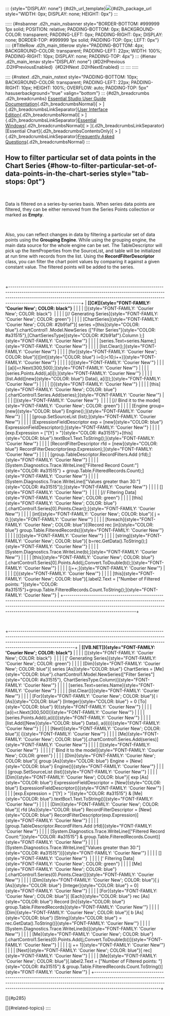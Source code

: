::: {style="DISPLAY: none"}
[](ms-xhelp:///?Id=d2h_url_template){#d2h_url_template}![](!package_url!){#d2h_package_url style="WIDTH: 0px; DISPLAY: none; HEIGHT: 0px"}
:::

::::: {#nsbanner .d2h_main_nsbanner style="BORDER-BOTTOM: #999999 1px solid; POSITION: relative; PADDING-BOTTOM: 0px; BACKGROUND-COLOR: transparent; PADDING-LEFT: 0px; PADDING-RIGHT: 0px; DISPLAY: none; BORDER-TOP: #999999 1px solid; PADDING-TOP: 0px; LEFT: 0px"}
:::: {#TitleRow .d2h_main_titlerow style="PADDING-BOTTOM: 4px; BACKGROUND-COLOR: transparent; PADDING-LEFT: 22px; WIDTH: 100%; PADDING-RIGHT: 10px; DISPLAY: none; PADDING-TOP: 4px"}
::: {#ienav .d2h_main_ienav style="DISPLAY: none"}
[](ms-xhelp:///?Id=c0c827d7-5984-42a5-a8ce-0fea6f03964e){#D2HPrevious .D2HPreviousEnabled}  [](ms-xhelp:///?Id=2c3770ef-8a8c-4275-bdf4-7db9828c4ef7){#D2HNext .D2HNextEnabled}
:::
::::
:::::

:::: {#nstext .d2h_main_nstext style="PADDING-BOTTOM: 10px; BACKGROUND-COLOR: transparent; PADDING-LEFT: 22px; PADDING-RIGHT: 10px; HEIGHT: 100%; OVERFLOW: auto; PADDING-TOP: 5px" hasuserbackground="true" valign="bottom"}
::: {#d2h_breadcrumbs .d2h_breadcrumbs}
[Essential Studio User Guide Documentation](ms-xhelp:///?Id=12457748-09e3-4d74-a240-8e049cedf030){.d2h_breadcrumbsNormal}[ \> ]{.d2h_breadcrumbsLinkSeparator}[User Interface Edition](ms-xhelp:///?Id=c29296b7-531c-413b-a0ec-488ca1f7f669){.d2h_breadcrumbsNormal}[ \> ]{.d2h_breadcrumbsLinkSeparator}[Essential Windows](ms-xhelp:///?Id=e60759d8-47a4-4570-9d7a-16a68d63f2ea){.d2h_breadcrumbsNormal}[ \> ]{.d2h_breadcrumbsLinkSeparator}[Essential Chart]{.d2h_breadcrumbsContentsOnly}[ \> ]{.d2h_breadcrumbsLinkSeparator}[Frequently Asked Questions](ms-xhelp:///?Id=ef47b647-7df5-4b78-871d-ce0ee88e8d72){.d2h_breadcrumbsNormal}
:::

## How to filter particular set of data points in the Chart Series {#how-to-filter-particular-set-of-data-points-in-the-chart-series style="tab-stops: 0pt"}

 

Data is filtered on a series-by-series basis. When series data points are filtered, they can be either removed from the Series Points collection or marked as **Empty**.

 

Also, you can reflect changes in data by filtering a particular set of data points using the **Grouping Engine**. While using the grouping engine, the main data source for the whole engine can be set. The TableDescriptor will pick up the ItemProperties from the SourceList, and table will be initialized at run time with records from the list. Using the **RecordFilterDescriptor** class, you can filter the chart point values by comparing it against a given constant value. The filtered points will be added to the series.

 

+-----------------------------------------------------------------------------------------------------------------------------------------------------------------------------------------------------------------------------------------------------------------------------+
| **[\[C#\]]{style="FONT-FAMILY: 'Courier New'; COLOR: black"}**                                                                                                                                                                                                              |
|                                                                                                                                                                                                                                                                             |
| []{style="FONT-FAMILY: 'Courier New'; COLOR: black"}                                                                                                                                                                                                                        |
|                                                                                                                                                                                                                                                                             |
| [// Generating Series]{style="FONT-FAMILY: 'Courier New'; COLOR: green"}                                                                                                                                                                                                    |
|                                                                                                                                                                                                                                                                             |
| [ChartSeries]{style="FONT-FAMILY: 'Courier New'; COLOR: #2b91af"}[ series =[this]{style="COLOR: blue"}.chartControl1 .Model.NewSeries ([\"Filter Series\"]{style="COLOR: #a31515"},[ChartSeriesType]{style="COLOR: #2b91af"}.Column );]{style="FONT-FAMILY: 'Courier New'"} |
|                                                                                                                                                                                                                                                                             |
| [series.Text=series.Name;]{style="FONT-FAMILY: 'Courier New'"}                                                                                                                                                                                                              |
|                                                                                                                                                                                                                                                                             |
| [list.Clear();]{style="FONT-FAMILY: 'Courier New'"}                                                                                                                                                                                                                         |
|                                                                                                                                                                                                                                                                             |
| [for]{style="FONT-FAMILY: 'Courier New'; COLOR: blue"}[([int]{style="COLOR: blue"} i=0;i\<10;i++)]{style="FONT-FAMILY: 'Courier New'"}                                                                                                                                      |
|                                                                                                                                                                                                                                                                             |
| [{]{style="FONT-FAMILY: 'Courier New'"}                                                                                                                                                                                                                                     |
|                                                                                                                                                                                                                                                                             |
| [a\[i\]=r.Next(300,500);]{style="FONT-FAMILY: 'Courier New'"}                                                                                                                                                                                                               |
|                                                                                                                                                                                                                                                                             |
| [series.Points.Add(i,a\[i\]);]{style="FONT-FAMILY: 'Courier New'"}                                                                                                                                                                                                          |
|                                                                                                                                                                                                                                                                             |
| [list.Add([new]{style="COLOR: blue"} Data(i, a\[i\]));]{style="FONT-FAMILY: 'Courier New'"}                                                                                                                                                                                 |
|                                                                                                                                                                                                                                                                             |
| [}]{style="FONT-FAMILY: 'Courier New'"}                                                                                                                                                                                                                                     |
|                                                                                                                                                                                                                                                                             |
| [this]{style="FONT-FAMILY: 'Courier New'; COLOR: blue"}[.chartControl1.Series.Add(series);]{style="FONT-FAMILY: 'Courier New'"}                                                                                                                                             |
|                                                                                                                                                                                                                                                                             |
| []{style="FONT-FAMILY: 'Courier New'"}                                                                                                                                                                                                                                      |
|                                                                                                                                                                                                                                                                             |
| [// Bind it to the model]{style="FONT-FAMILY: 'Courier New'; COLOR: green"}                                                                                                                                                                                                 |
|                                                                                                                                                                                                                                                                             |
| [Engine group=[new]{style="COLOR: blue"} Engine();]{style="FONT-FAMILY: 'Courier New'"}                                                                                                                                                                                     |
|                                                                                                                                                                                                                                                                             |
| [group.SetSourceList (list);]{style="FONT-FAMILY: 'Courier New'"}                                                                                                                                                                                                           |
|                                                                                                                                                                                                                                                                             |
| [ExpressionFieldDescriptor exp = [new]{style="COLOR: blue"} ExpressionFieldDescriptor();]{style="FONT-FAMILY: 'Courier New'"}                                                                                                                                               |
|                                                                                                                                                                                                                                                                             |
| [exp.Expression = [\"\[Y\] \> \"]{style="COLOR: #a31515"}+[this]{style="COLOR: blue"}.textBox1.Text.ToString();]{style="FONT-FAMILY: 'Courier New'"}                                                                                                                        |
|                                                                                                                                                                                                                                                                             |
| [RecordFilterDescriptor rfd = [new]{style="COLOR: blue"} RecordFilterDescriptor(exp.Expression);]{style="FONT-FAMILY: 'Courier New'"}                                                                                                                                       |
|                                                                                                                                                                                                                                                                             |
| [group.TableDescriptor.RecordFilters.Add (rfd);]{style="FONT-FAMILY: 'Courier New'"}                                                                                                                                                                                        |
|                                                                                                                                                                                                                                                                             |
| [System.Diagnostics.Trace.WriteLine([\"Filtered Record Count:\"]{style="COLOR: #a31515"} + group.Table.FilteredRecords.Count);]{style="FONT-FAMILY: 'Courier New'"}                                                                                                         |
|                                                                                                                                                                                                                                                                             |
| [System.Diagnostics.Trace.WriteLine([\"Values greater than 30:\"]{style="COLOR: #a31515"});]{style="FONT-FAMILY: 'Courier New'"}                                                                                                                                            |
|                                                                                                                                                                                                                                                                             |
| []{style="FONT-FAMILY: 'Courier New'"}                                                                                                                                                                                                                                      |
|                                                                                                                                                                                                                                                                             |
| [// Filtering Data]{style="FONT-FAMILY: 'Courier New'; COLOR: green"}                                                                                                                                                                                                       |
|                                                                                                                                                                                                                                                                             |
| [this]{style="FONT-FAMILY: 'Courier New'; COLOR: blue"}[.chartControl1.Series\[0\].Points.Clear();]{style="FONT-FAMILY: 'Courier New'"}                                                                                                                                     |
|                                                                                                                                                                                                                                                                             |
| [int]{style="FONT-FAMILY: 'Courier New'; COLOR: blue"}[ j = 0;]{style="FONT-FAMILY: 'Courier New'"}                                                                                                                                                                         |
|                                                                                                                                                                                                                                                                             |
| [foreach]{style="FONT-FAMILY: 'Courier New'; COLOR: blue"}[(Record rec [in]{style="COLOR: blue"} group.Table.FilteredRecords)]{style="FONT-FAMILY: 'Courier New'"}                                                                                                          |
|                                                                                                                                                                                                                                                                             |
| [{]{style="FONT-FAMILY: 'Courier New'"}                                                                                                                                                                                                                                     |
|                                                                                                                                                                                                                                                                             |
| [string]{style="FONT-FAMILY: 'Courier New'; COLOR: blue"}[ b=rec.GetData().ToString();]{style="FONT-FAMILY: 'Courier New'"}                                                                                                                                                 |
|                                                                                                                                                                                                                                                                             |
| [System.Diagnostics.Trace.WriteLine(b);]{style="FONT-FAMILY: 'Courier New'"}                                                                                                                                                                                                |
|                                                                                                                                                                                                                                                                             |
| [this]{style="FONT-FAMILY: 'Courier New'; COLOR: blue"}[.chartControl1.Series\[0\].Points.Add(j,Convert.ToDouble(b));]{style="FONT-FAMILY: 'Courier New'"}                                                                                                                  |
|                                                                                                                                                                                                                                                                             |
| [j++;]{style="FONT-FAMILY: 'Courier New'"}                                                                                                                                                                                                                                  |
|                                                                                                                                                                                                                                                                             |
| [}]{style="FONT-FAMILY: 'Courier New'"}                                                                                                                                                                                                                                     |
|                                                                                                                                                                                                                                                                             |
| [this]{style="FONT-FAMILY: 'Courier New'; COLOR: blue"}[.label2.Text = [\"Number of Filtered points: \"]{style="COLOR: #a31515"}+group.Table.FilteredRecords.Count.ToString();]{style="FONT-FAMILY: 'Courier New'"}                                                         |
+-----------------------------------------------------------------------------------------------------------------------------------------------------------------------------------------------------------------------------------------------------------------------------+

 

+--------------------------------------------------------------------------------------------------------------------------------------------------------------------------------------------------------------------------------------------------------------------------+
| **[\[VB.NET\]]{style="FONT-FAMILY: 'Courier New'; COLOR: black"}**                                                                                                                                                                                                       |
|                                                                                                                                                                                                                                                                          |
| []{style="FONT-FAMILY: 'Courier New'; COLOR: black"}                                                                                                                                                                                                                     |
|                                                                                                                                                                                                                                                                          |
| [\' Generating Series]{style="FONT-FAMILY: 'Courier New'; COLOR: green"}                                                                                                                                                                                                 |
|                                                                                                                                                                                                                                                                          |
| [Dim]{style="FONT-FAMILY: 'Courier New'; COLOR: blue"}[ series [As]{style="COLOR: blue"} ChartSeries = [Me]{style="COLOR: blue"}.chartControl1.Model.NewSeries([\"Filter Series\"]{style="COLOR: #a31515"}, ChartSeriesType.Column)]{style="FONT-FAMILY: 'Courier New'"} |
|                                                                                                                                                                                                                                                                          |
| [series.Text=series.Name]{style="FONT-FAMILY: 'Courier New'"}                                                                                                                                                                                                            |
|                                                                                                                                                                                                                                                                          |
| [list.Clear()]{style="FONT-FAMILY: 'Courier New'"}                                                                                                                                                                                                                       |
|                                                                                                                                                                                                                                                                          |
| [For]{style="FONT-FAMILY: 'Courier New'; COLOR: blue"}[ i [As]{style="COLOR: blue"} [Integer]{style="COLOR: blue"} = 0 [To]{style="COLOR: blue"} 9]{style="FONT-FAMILY: 'Courier New'"}                                                                                  |
|                                                                                                                                                                                                                                                                          |
| [a(i)=r.Next(300,500)]{style="FONT-FAMILY: 'Courier New'"}                                                                                                                                                                                                               |
|                                                                                                                                                                                                                                                                          |
| [series.Points.Add(i,a(i))]{style="FONT-FAMILY: 'Courier New'"}                                                                                                                                                                                                          |
|                                                                                                                                                                                                                                                                          |
| [list.Add([New]{style="COLOR: blue"} Data(i, a(i)))]{style="FONT-FAMILY: 'Courier New'"}                                                                                                                                                                                 |
|                                                                                                                                                                                                                                                                          |
| [Next]{style="FONT-FAMILY: 'Courier New'; COLOR: blue"}[ i]{style="FONT-FAMILY: 'Courier New'"}                                                                                                                                                                          |
|                                                                                                                                                                                                                                                                          |
| [Me]{style="FONT-FAMILY: 'Courier New'; COLOR: blue"}[.chartControl1.Series.Add(series)]{style="FONT-FAMILY: 'Courier New'"}                                                                                                                                             |
|                                                                                                                                                                                                                                                                          |
| []{style="FONT-FAMILY: 'Courier New'"}                                                                                                                                                                                                                                   |
|                                                                                                                                                                                                                                                                          |
| [\' Bind it to the model]{style="FONT-FAMILY: 'Courier New'; COLOR: green"}                                                                                                                                                                                              |
|                                                                                                                                                                                                                                                                          |
| [Dim]{style="FONT-FAMILY: 'Courier New'; COLOR: blue"}[ group [As]{style="COLOR: blue"} Engine = [New]{style="COLOR: blue"} Engine()]{style="FONT-FAMILY: 'Courier New'"}                                                                                                |
|                                                                                                                                                                                                                                                                          |
| [group.SetSourceList (list)]{style="FONT-FAMILY: 'Courier New'"}                                                                                                                                                                                                         |
|                                                                                                                                                                                                                                                                          |
| [Dim]{style="FONT-FAMILY: 'Courier New'; COLOR: blue"}[ exp [As]{style="COLOR: blue"} ExpressionFieldDescriptor = [New]{style="COLOR: blue"} ExpressionFieldDescriptor()]{style="FONT-FAMILY: 'Courier New'"}                                                            |
|                                                                                                                                                                                                                                                                          |
| [exp.Expression = [\"\[Y\] \> \"]{style="COLOR: #a31515"} & [Me]{style="COLOR: blue"}.textBox1.Text.ToString()]{style="FONT-FAMILY: 'Courier New'"}                                                                                                                      |
|                                                                                                                                                                                                                                                                          |
| [Dim]{style="FONT-FAMILY: 'Courier New'; COLOR: blue"}[ rfd [As]{style="COLOR: blue"} RecordFilterDescriptor = [New]{style="COLOR: blue"} RecordFilterDescriptor(exp.Expression)]{style="FONT-FAMILY: 'Courier New'"}                                                    |
|                                                                                                                                                                                                                                                                          |
| [group.TableDescriptor.RecordFilters.Add (rfd)]{style="FONT-FAMILY: 'Courier New'"}                                                                                                                                                                                      |
|                                                                                                                                                                                                                                                                          |
| [System.Diagnostics.Trace.WriteLine([\"Filtered Record Count:\"]{style="COLOR: #a31515"} & group.Table.FilteredRecords.Count)]{style="FONT-FAMILY: 'Courier New'"}                                                                                                       |
|                                                                                                                                                                                                                                                                          |
| [System.Diagnostics.Trace.WriteLine([\"Values greater than 30:\"]{style="COLOR: #a31515"})]{style="FONT-FAMILY: 'Courier New'"}                                                                                                                                          |
|                                                                                                                                                                                                                                                                          |
| []{style="FONT-FAMILY: 'Courier New'"}                                                                                                                                                                                                                                   |
|                                                                                                                                                                                                                                                                          |
| [\' Filtering Data]{style="FONT-FAMILY: 'Courier New'; COLOR: green"}                                                                                                                                                                                                    |
|                                                                                                                                                                                                                                                                          |
| [Me]{style="FONT-FAMILY: 'Courier New'; COLOR: blue"}[.chartControl1.Series(0).Points.Clear()]{style="FONT-FAMILY: 'Courier New'"}                                                                                                                                       |
|                                                                                                                                                                                                                                                                          |
| [Dim]{style="FONT-FAMILY: 'Courier New'; COLOR: blue"}[ j [As]{style="COLOR: blue"} [Integer]{style="COLOR: blue"} = 0]{style="FONT-FAMILY: 'Courier New'"}                                                                                                              |
|                                                                                                                                                                                                                                                                          |
| [For]{style="FONT-FAMILY: 'Courier New'; COLOR: blue"}[ [Each]{style="COLOR: blue"} rec [As]{style="COLOR: blue"} Record [In]{style="COLOR: blue"} group.Table.FilteredRecords]{style="FONT-FAMILY: 'Courier New'"}                                                      |
|                                                                                                                                                                                                                                                                          |
| [Dim]{style="FONT-FAMILY: 'Courier New'; COLOR: blue"}[ b [As]{style="COLOR: blue"} [String]{style="COLOR: blue"} = rec.GetData().ToString()]{style="FONT-FAMILY: 'Courier New'"}                                                                                        |
|                                                                                                                                                                                                                                                                          |
| [System.Diagnostics.Trace.WriteLine(b)]{style="FONT-FAMILY: 'Courier New'"}                                                                                                                                                                                              |
|                                                                                                                                                                                                                                                                          |
| [Me]{style="FONT-FAMILY: 'Courier New'; COLOR: blue"}[.chartControl1.Series(0).Points.Add(j,Convert.ToDouble(b))]{style="FONT-FAMILY: 'Courier New'"}                                                                                                                    |
|                                                                                                                                                                                                                                                                          |
| [j += 1]{style="FONT-FAMILY: 'Courier New'"}                                                                                                                                                                                                                             |
|                                                                                                                                                                                                                                                                          |
| [Next]{style="FONT-FAMILY: 'Courier New'; COLOR: blue"}[ rec]{style="FONT-FAMILY: 'Courier New'"}                                                                                                                                                                        |
|                                                                                                                                                                                                                                                                          |
| [Me]{style="FONT-FAMILY: 'Courier New'; COLOR: blue"}[.label2.Text = [\"Number of Filtered points: \"]{style="COLOR: #a31515"} & group.Table.FilteredRecords.Count.ToString()]{style="FONT-FAMILY: 'Courier New'"}                                                       |
+--------------------------------------------------------------------------------------------------------------------------------------------------------------------------------------------------------------------------------------------------------------------------+

[]{#p285} 

[]{#related-topics}
::::
